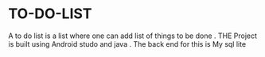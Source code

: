 # TO-DO-LIST
A to do list is a list where one can add list of things to be done .
THE Project is built using Android studo and java .
The back end for this is My sql lite 
